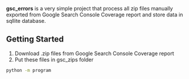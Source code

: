 **gsc_errors** is a very simple project that process all zip files manually exported from Google Search Console Coverage report and store data in sqllite database.

## Getting Started
1. Download .zip files from  Google Search Console Coverage report
2. Put these files in gsc_zips folder

```bash
python -m program
```